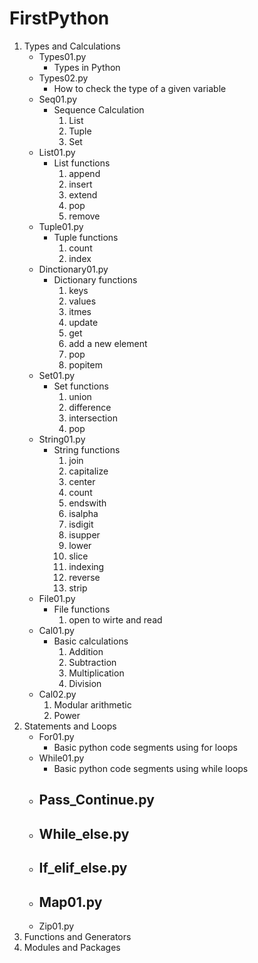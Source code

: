 # FirstPython
1. Types and Calculations
    - Types01.py
        - Types in Python   
    - Types02.py
        - How to check the type of a given variable
    - Seq01.py
        - Sequence Calculation
            1. List
            2. Tuple
            3. Set
    - List01.py
        - List functions
            1. append
            2. insert
            3. extend
            4. pop
            5. remove
    - Tuple01.py
        - Tuple functions
            1. count
            2. index
    - Dinctionary01.py
        - Dictionary functions
            1. keys
            2. values
            3. itmes
            4. update
            5. get
            6. add a new element
            7. pop
            8. popitem
    - Set01.py
        - Set functions
            1. union
            2. difference
            3. intersection
            4. pop
    - String01.py
        - String functions
            1. join
            2. capitalize
            3. center
            4. count
            5. endswith
            6. isalpha
            7. isdigit
            8. isupper
            9. lower
            10. slice
            11. indexing
            12. reverse
            13. strip
    - File01.py
        - File functions
            1. open to wirte and read
    - Cal01.py
        - Basic calculations
            1. Addition
            2. Subtraction
            3. Multiplication
            4. Division
    - Cal02.py
        1. Modular arithmetic
        2. Power
2. Statements and Loops   
    - For01.py
        - Basic python code segments using for loops  
    - While01.py
        - Basic python code segments using while loops
    - Pass_Continue.py
        - 
    - While_else.py
        - 
    - If_elif_else.py
        - 
    - Map01.py
        - 
    - Zip01.py
3. Functions and Generators
4. Modules and Packages


